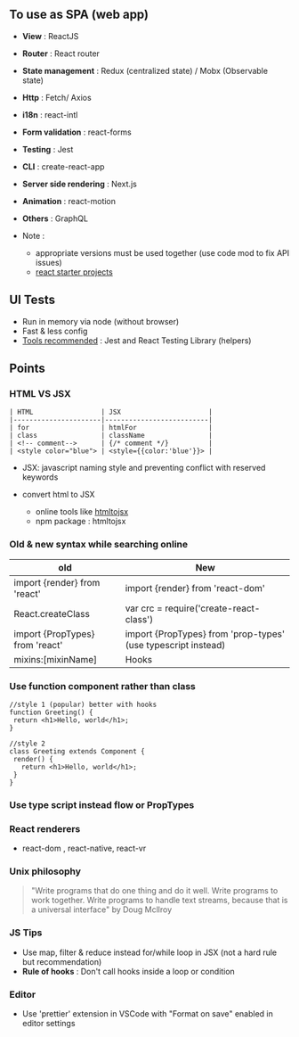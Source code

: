 ## To use as SPA (web app)
- **View** : ReactJS
- **Router** : React router
- **State management** : Redux (centralized state) / Mobx (Observable state)
- **Http** : Fetch/ Axios
- **i18n** : react-intl
- **Form validation** : react-forms
- **Testing** : Jest
- **CLI** : create-react-app
- **Server side rendering** : Next.js

- **Animation** : react-motion
- **Others** : GraphQL

- Note : 
  - appropriate versions must be used together (use code mod to fix API issues)
  - [react starter projects](https://www.javascriptstuff.com/react-starter-projects/)


## UI Tests
- Run in memory via node (without browser)
- Fast & less config
- [Tools recommended](https://reactjs.org/docs/testing.html) : Jest and  React Testing Library (helpers)

## Points

### HTML VS JSX

```
| HTML                 | JSX                      |
|----------------------|--------------------------|
| for                  | htmlFor                  |
| class                | className                |
| <!-- comment-->      | {/* comment */}          |
| <style color="blue"> | <style={{color:'blue'}}> |
```

- JSX: javascript naming style and preventing conflict with reserved keywords

- convert html to JSX
  - online tools like [htmltojsx](https://magic.reactjs.net/htmltojsx.htm)
  - npm package : htmltojsx


### Old & new syntax while searching online

| old                             | New                                                           |
|---------------------------------|---------------------------------------------------------------|
| import {render} from 'react'    | import {render} from 'react-dom'                              |
| React.createClass               | var crc = require('create-react-class')                       |
| import {PropTypes} from 'react' | import {PropTypes} from 'prop-types' (use typescript instead) |
| mixins:[mixinName]              | Hooks                                                         |


### Use function component rather than class

```
//style 1 (popular) better with hooks
function Greeting() {
 return <h1>Hello, world</h1>;
}

//style 2
class Greeting extends Component {
 render() {
   return <h1>Hello, world</h1>;
 }
}
```
### Use type script instead flow or PropTypes


### React renderers

- react-dom , react-native, react-vr


### Unix philosophy


<blockquote>
"Write programs that do one thing and do it well. Write programs to work together. Write programs to handle text streams, because that is a universal interface" by Doug Mcllroy
</blockquote>

### JS Tips
- Use map, filter & reduce instead for/while loop in JSX (not a hard rule but recommendation)
- **Rule of hooks** : Don't call hooks inside a loop or condition

### Editor
- Use 'prettier' extension in VSCode with "Format on save" enabled in editor settings